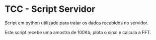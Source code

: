 # TCC - Script Servidor
Script em python utilizado para tratar os dados recebidos no servidor.

Este script recebe uma amostra de 100Kb, plota o sinal e calcula a FFT.
